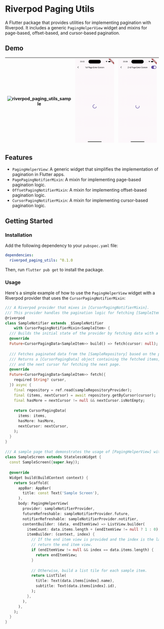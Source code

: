 # Riverpod Paging Utils

A Flutter package that provides utilities for implementing pagination with Riverpod. It includes a generic `PagingHelperView` widget and mixins for page-based, offset-based, and cursor-based pagination.

## Demo

| <img src="https://raw.githubusercontent.com/K9i-0/riverpod_paging_utils/main/gifs/rpu_sample.gif" alt="riverpod_paging_utils_sample"> | <img src="https://raw.githubusercontent.com/K9i-0/riverpod_paging_utils/main/gifs/rpu_first_error.gif" alt="riverpod_paging_utils_first_error"> | <img src="https://raw.githubusercontent.com/K9i-0/riverpod_paging_utils/main/gifs/rpu_second_error.gif" alt="riverpod_paging_utils_second_error"> |
|:---:|:---:|:---:|

## Features

- `PagingHelperView`: A generic widget that simplifies the implementation of pagination in Flutter apps.
- `PagePagingNotifierMixin`: A mixin for implementing page-based pagination logic.
- `OffsetPagingNotifierMixin`: A mixin for implementing offset-based pagination logic.
- `CursorPagingNotifierMixin`: A mixin for implementing cursor-based pagination logic.

## Getting Started

### Installation

Add the following dependency to your `pubspec.yaml` file:

```yaml
dependencies:
  riverpod_paging_utils: ^0.1.0
```

Then, run `flutter pub get` to install the package.

### Usage

Here's a simple example of how to use the `PagingHelperView` widget with a Riverpod provider that uses the `CursorPagingNotifierMixin`:

```dart
/// A Riverpod provider that mixes in [CursorPagingNotifierMixin].
/// This provider handles the pagination logic for fetching [SampleItem] data using cursor-based pagination.
@riverpod
class SampleNotifier extends _$SampleNotifier
    with CursorPagingNotifierMixin<SampleItem> {
  /// Builds the initial state of the provider by fetching data with a null cursor.
  @override
  Future<CursorPagingData<SampleItem>> build() => fetch(cursor: null);

  /// Fetches paginated data from the [SampleRepository] based on the provided [cursor].
  /// Returns a [CursorPagingData] object containing the fetched items, a flag indicating whether more data is available,
  /// and the next cursor for fetching the next page.
  @override
  Future<CursorPagingData<SampleItem>> fetch({
    required String? cursor,
  }) async {
    final repository = ref.read(sampleRepositoryProvider);
    final (items, nextCursor) = await repository.getByCursor(cursor);
    final hasMore = nextCursor != null && nextCursor.isNotEmpty;

    return CursorPagingData(
      items: items,
      hasMore: hasMore,
      nextCursor: nextCursor,
    );
  }
}

/// A sample page that demonstrates the usage of [PagingHelperView] with the [SampleNotifier] provider.
class SampleScreen extends StatelessWidget {
  const SampleScreen({super.key});

  @override
  Widget build(BuildContext context) {
    return Scaffold(
      appBar: AppBar(
        title: const Text('Sample Screen'),
      ),
      body: PagingHelperView(
        provider: sampleNotifierProvider,
        futureRefreshable: sampleNotifierProvider.future,
        notifierRefreshable: sampleNotifierProvider.notifier,
        contentBuilder: (data, endItemView) => ListView.builder(
          itemCount: data.items.length + (endItemView != null ? 1 : 0),
          itemBuilder: (context, index) {
            // If the end item view is provided and the index is the last item,
            // return the end item view.
            if (endItemView != null && index == data.items.length) {
              return endItemView;
            }

            // Otherwise, build a list tile for each sample item.
            return ListTile(
              title: Text(data.items[index].name),
              subtitle: Text(data.items[index].id),
            );
          },
        ),
      ),
    );
  }
}
```
